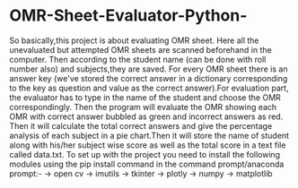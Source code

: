 # OMR-Sheet-Evaluator-Python-
So basically,this project is about evaluating OMR sheet. Here all the unevaluated but attempted OMR sheets are  scanned beforehand in the computer. Then according to the student name (can be done with roll number also) and  subjects,they are saved. For every OMR sheet there is an answer key (we've stored the correct answer in a dictionary  corresponding to the key as question and value as the correct answer).For evaluation part, the evaluator has to type  in the name of the student and choose the OMR correspondingly. Then the program will evaluate the OMR showing each  OMR with correct answer bubbled as green and incorrect answers as red. Then it will calculate the total correct  answers and give the percentage analysis of each subject in a pie chart.Then it will store the name of student along  with his/her subject wise score as well as the total score in a text file called data.txt.  To set up with the project you need to install the following modules using the pip install command in the command prompt/anaconda prompt:- -> open cv -> imutils -> tkinter -> plotly -> numpy -> matplotlib
